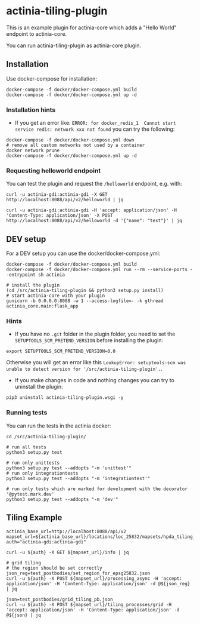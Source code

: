 # actinia-tiling-plugin

This is an example plugin for actinia-core which adds a "Hello World" endpoint to actinia-core.

You can run actinia-tiling-plugin as actinia-core plugin.

## Installation
Use docker-compose for installation:
```
docker-compose -f docker/docker-compose.yml build
docker-compose -f docker/docker-compose.yml up -d
```

### Installation hints
* If you get an error like: `ERROR: for docker_redis_1  Cannot start service redis: network xxx not found` you can try the following:
```
docker-compose -f docker/docker-compose.yml down
# remove all custom networks not used by a container
docker network prune
docker-compose -f docker/docker-compose.yml up -d
```

### Requesting helloworld endpoint
You can test the plugin and request the `/helloworld` endpoint, e.g. with:
```
curl -u actinia-gdi:actinia-gdi -X GET http://localhost:8088/api/v2/helloworld | jq

curl -u actinia-gdi:actinia-gdi -H 'accept: application/json' -H 'Content-Type: application/json' -X POST http://localhost:8088/api/v2/helloworld -d '{"name": "test"}' | jq
```

## DEV setup
For a DEV setup you can use the docker/docker-compose.yml:
```
docker-compose -f docker/docker-compose.yml build
docker-compose -f docker/docker-compose.yml run --rm --service-ports --entrypoint sh actinia

# install the plugin
(cd /src/actinia-tiling-plugin && python3 setup.py install)
# start actinia-core with your plugin
gunicorn -b 0.0.0.0:8088 -w 1 --access-logfile=- -k gthread actinia_core.main:flask_app
```

### Hints

* If you have no `.git` folder in the plugin folder, you need to set the
`SETUPTOOLS_SCM_PRETEND_VERSION` before installing the plugin:
```
export SETUPTOOLS_SCM_PRETEND_VERSION=0.0
```
Otherwise you will get an error like this
`LookupError: setuptools-scm was unable to detect version for '/src/actinia-tiling-plugin'.`.

* If you make changes in code and nothing changes you can try to uninstall the plugin:
```
pip3 uninstall actinia-tiling-plugin.wsgi -y
```

### Running tests
You can run the tests in the actinia docker:
```
cd /src/actinia-tiling-plugin/

# run all tests
python3 setup.py test

# run only unittests
python3 setup.py test --addopts "-m 'unittest'"
# run only integrationtests
python3 setup.py test --addopts "-m 'integrationtest'"

# run only tests which are marked for development with the decorator '@pytest.mark.dev'
python3 setup.py test --addopts "-m 'dev'"
```

## Tiling Example
```
actinia_base_url=http://localhost:8088/api/v2
mapset_url=${actinia_base_url}/locations/loc_25832/mapsets/hpda_tiling_user9
auth="actinia-gdi:actinia-gdi"

curl -u ${auth} -X GET ${mapset_url}/info | jq

# grid tiling
# the region should be set correctly
json_reg=test_postbodies/set_region_for_epsg25832.json
curl -u ${auth} -X POST ${mapset_url}/processing_async -H 'accept: application/json' -H 'Content-Type: application/json' -d @${json_reg} | jq

json=test_postbodies/grid_tiling_pb.json
curl -u ${auth} -X POST ${mapset_url}/tiling_processes/grid -H 'accept: application/json' -H 'Content-Type: application/json' -d @${json} | jq


```
